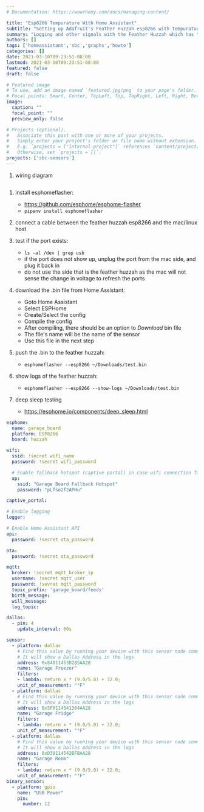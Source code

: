```yaml
---
# Documentation: https://wowchemy.com/docs/managing-content/

title: "Esp8266 Tempurature With Home Assistant"
subtitle: "Setting up Adafruit's Feather Huzzah esp8266 with tempurature sensor and Home Assistant with MQTT broker"
summary: "Logging and other signals with the Feather Huzzah which has the esp8266 and Home Assistant can bring more information for your metrics and signals. Follow along my insturctions for getting a tempurature sensor recording values."
authors: []
tags: ['homeassistant','sbc','graphs','howto']
categories: []
date: 2021-03-10T09:23:51-08:00
lastmod: 2021-03-10T09:23:51-08:00
featured: false
draft: false

# Featured image
# To use, add an image named `featured.jpg/png` to your page's folder.
# Focal points: Smart, Center, TopLeft, Top, TopRight, Left, Right, BottomLeft, Bottom, BottomRight.
image:
  caption: ""
  focal_point: ""
  preview_only: false

# Projects (optional).
#   Associate this post with one or more of your projects.
#   Simply enter your project's folder or file name without extension.
#   E.g. `projects = ["internal-project"]` references `content/project/deep-learning/index.md`.
#   Otherwise, set `projects = []`.
projects: ['sbc-sensors']
---
```


1. wiring diagram

```plantuml
```

1. install esphomeflasher:
   - https://github.com/esphome/esphome-flasher
   - `pipenv install esphomeflasher`
1. connect a cable between the feather huzzah esp8266 and the mac/linux host
1. test if the port exists:
   - `ls -al /dev | grep usb`
   - if the port does not show up, unplug the port from the mac side, and plug it back in
   - do not use the side that is the feather huzzah as the mac will not sense the change in voltage to refresh the ports
1. download the .bin file from Home Assistant:
   - Goto Home Assistant
   - Select ESPHome
   - Create/Select the config
   - Compile the config
   - After compiling, there should be an option to *Download* bin file
   - The file's name will be the name of the sensor
   - Use this file in the next step
1. push the .bin to the feather huzzah:
   - `esphomeflasher --esp8266 ~/Downloads/test.bin`
1. show logs of the feather huzzah:
   - `esphomeflasher --esp8266 --show-logs ~/Downloads/test.bin`

1. deep sleep testing
   - https://esphome.io/components/deep_sleep.html

```yaml
esphome:
  name: garage_board
  platform: ESP8266
  board: huzzah

wifi:
  ssid: !secret wifi_name
  password: !secret wifi_password

  # Enable fallback hotspot (captive portal) in case wifi connection fails
  ap:
    ssid: "Garage Board Fallback Hotspot"
    password: "pLfso2f2APHu"

captive_portal:

# Enable logging
logger:

# Enable Home Assistant API
api:
  password: !secret ota_password

ota:
  password: !secret ota_password

mqtt:
  broker: !secret mqtt_broker_ip
  username: !secret mqtt_user
  password: !sevret mqtt_password
  topic_prefix: 'garage_board/feeds'
  birth_message:
  will_message:
  log_topic:

dallas:
  - pin: 4
    update_interval: 60s

sensor:
  - platform: dallas
    # Find this value by running your device with this sensor node commented out
    # It will show a Dallas Address in the logs
    address: 0x84011453D285AA28
    name: "Garage Freezer"
    filters:
    - lambda: return x * (9.0/5.0) + 32.0;
    unit_of_measurement: "°F"
  - platform: dallas
    # Find this value by running your device with this sensor node commented out
    # It will show a Dallas Address in the logs
    address: 0x5F0114541364AA28
    name: "Garage Fridge"
    filters:
    - lambda: return x * (9.0/5.0) + 32.0;
    unit_of_measurement: "°F"
  - platform: dallas
    # Find this value by running your device with this sensor node commented out
    # It will show a Dallas Address in the logs
    address: 0xD30114542BFBAA28
    name: "Garage Room"
    filters:
    - lambda: return x * (9.0/5.0) + 32.0;
    unit_of_measurement: "°F"
binary_sensor:
  - platform: gpio
    name: "USB Power"
    pin:
      number: 12
```
